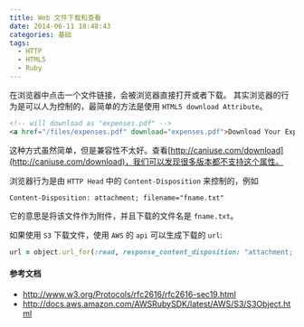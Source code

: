 ```yaml
---
title: Web 文件下载和查看
date: 2014-06-11 18:48:43
categories: 基础
tags:
  - HTTP
  - HTML5
  - Ruby
---
```

在浏览器中点击一个文件链接，会被浏览器直接打开或者下载。
其实浏览器的行为是可以人为控制的，最简单的方法是使用 `HTML5 download Attribute`。

```html
<!-- will download as "expenses.pdf" -->
<a href="/files/expenses.pdf" download="expenses.pdf">Download Your Expense Report</a>
```

这种方式虽然简单，但是兼容性不太好。查看[http://caniuse.com/download](http://caniuse.com/download)，我们可以发现很多版本都不支持这个属性。

浏览器行为是由 `HTTP Head` 中的 `Content-Disposition` 来控制的，例如

```
Content-Disposition: attachment; filename="fname.txt"
```

它的意思是将该文件作为附件，并且下载的文件名是 `fname.txt`。

如果使用 `S3` 下载文件，使用 `AWS` 的 `api` 可以生成下载的 `url`:

```ruby
url = object.url_for(:read, response_content_disposition: "attachment; filename=\"#{filename}\"")
```

#### 参考文档
- http://www.w3.org/Protocols/rfc2616/rfc2616-sec19.html
- http://docs.aws.amazon.com/AWSRubySDK/latest/AWS/S3/S3Object.html
